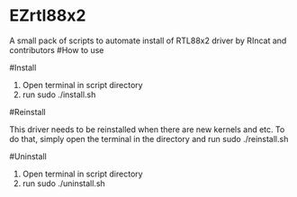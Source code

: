# EZrtl88x2
A small pack of scripts to automate install of RTL88x2 driver by RIncat and contributors
#How to use

#Install
1. Open terminal in script directory
2. run sudo ./install.sh

#Reinstall

This driver needs to be reinstalled when there are new kernels and etc.
To do that, simply open the terminal in the directory and run sudo ./reinstall.sh

#Uninstall

1. Open terminal in script directory
2. run sudo ./uninstall.sh
